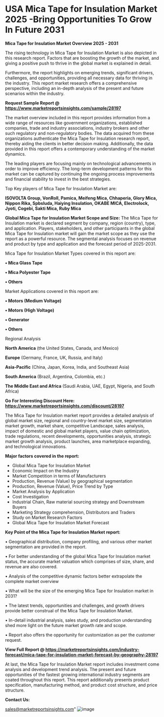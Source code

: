 # USA Mica Tape for Insulation Market 2025 -Bring Opportunities To Grow In Future 2031

<Strong> Mica Tape for Insulation Market Overview 2025 - 2031</strong>

The rising technology in Mica Tape for Insulation Market is also depicted in this research report. Factors that are boosting the growth of the market, and giving a positive push to thrive in the global market is explained in detail.

Furthermore, the report highlights on emerging trends, significant drivers, challenges, and opportunities, providing all necessary data for thriving in the industry. This report market research offers a comprehensive perspective, including an in-depth analysis of the present and future scenarios within the industry.

<strong>Request Sample Report @ <a href=https://www.marketreportsinsights.com/sample/28197>https://www.marketreportsinsights.com/sample/28197</a></strong>

The market overview included in this report provides information from a wide range of resources like government organizations, established companies, trade and industry associations, industry brokers and other such regulatory and non-regulatory bodies. The data acquired from these organizations authenticate the Mica Tape for Insulation research report, thereby aiding the clients in better decision making. Additionally, the data provided in this report offers a contemporary understanding of the market dynamics.

The leading players are focusing mainly on technological advancements in order to improve efficiency. The long-term development patterns for this market can be captured by continuing the ongoing process improvements and financial stability to invest in the best strategies.

Top Key players of Mica Tape for Insulation Market are:

<strong>ISOVOLTA Group, VonRoll, Pamica, Meifeng Mica, Chhaperia, Glory Mica, Nippon Rika, Spbsluda, Haiying Insulation, OKABE MICA, Electrolock, Jyoti, Cogebi, Sakti Mica, Ruby Mica</strong>

<strong><b>Global Mica Tape for Insulation Market Scope and Size:</b></strong>
The Mica Tape for Insulation market is declared segment by company, region (country), type, and application. Players, stakeholders, and other participants in the global Mica Tape for Insulation market will gain the market scope as they use the report as a powerful resource. The segmental analysis focuses on revenue and product by type and application and the forecast period of 2025-2031.

Mica Tape for Insulation Market Types covered in this report are:

<strong>• Mica Glass Tape

• Mica Polyester Tape

• Others</strong>

Market Applications covered in this report are:

<strong>• Motors (Medium Voltage)

• Motors (High Voltage)

• Generator

• Others</strong> 

Regional Analysis

<strong>North America</strong> (the United States, Canada, and Mexico)

<strong>Europe</strong> (Germany, France, UK, Russia, and Italy)

<strong>Asia-Pacific</strong> (China, Japan, Korea, India, and Southeast Asia)

<strong>South America</strong> (Brazil, Argentina, Colombia, etc.)

<strong>The Middle East and Africa</strong> (Saudi Arabia, UAE, Egypt, Nigeria, and South Africa)

<strong>Go For Interesting Discount Here: <a href=https://www.marketreportsinsights.com/discount/28197>https://www.marketreportsinsights.com/discount/28197</a></strong>

The Mica Tape for Insulation market report provides a detailed analysis of global market size, regional and country-level market size, segmentation market growth, market share, competitive Landscape, sales analysis, impact of domestic and global market players, value chain optimization, trade regulations, recent developments, opportunities analysis, strategic market growth analysis, product launches, area marketplace expanding, and technological innovations.

<strong><b>Major factors covered in the report:</b></strong>
<ul>
  <li>Global Mica Tape for Insulation Market </li>
  <li>Economic Impact on the Industry</li>
  <li>Market Competition in terms of Manufacturers</li>
  <li>Production, Revenue (Value) by geographical segmentation</li>
  <li>Production, Revenue (Value), Price Trend by Type</li>
  <li>Market Analysis by Application</li>
  <li>Cost Investigation</li>
  <li>Industrial Chain, Raw material sourcing strategy and Downstream Buyers</li>
  <li>Marketing Strategy comprehension, Distributors and Traders</li>
  <li>Study on Market Research Factors</li>
  <li>Global Mica Tape for Insulation Market Forecast</li>
</ul>

<strong><b>Key Point of the Mica Tape for Insulation Market report:</b></strong>

• Geographical distribution, company profiling, and various other market segmentation are provided in the report.

• For better understanding of the global Mica Tape for Insulation market status, the accurate market valuation which comprises of size, share, and revenue are also covered.

• Analysis of the competitive dynamic factors better extrapolate the complete market overview

• What will be the size of the emerging Mica Tape for Insulation market in 2031?

• The latest trends, opportunities and challenges, and growth drivers provide better construal of the Mica Tape for Insulation Market.

• In-detail industrial analysis, sales study, and production understanding shed more light on the future market growth rate and scope.

• Report also offers the opportunity for customization as per the customer request.

<strong><b>View Full Report @ <a href=https://marketreportsinsights.com/industry-forecast/mica-tape-for-insulation-market-forecast-by-geography-28197>https://marketreportsinsights.com/industry-forecast/mica-tape-for-insulation-market-forecast-by-geography-28197</a></b></strong>


At last, the Mica Tape for Insulation Market report includes investment come analysis and development trend analysis. The present and future opportunities of the fastest growing international industry segments are coated throughout this report. This report additionally presents product specification, manufacturing method, and product cost structure, and price structure.

<strong>Contact Us:</strong>

sales@marketreportsinsights.com"
![image](https://github.com/user-attachments/assets/13785e2a-4cac-49da-87fc-e2665b418f1f)
